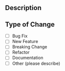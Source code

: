 <!-- Please check the contributing guide before entering PRs: https://github.com/wayfair-incubator/one-version/blob/main/CONTRIBUTING.md -->

## Description

<!-- Please provide a meaningful description of what this change will do, or is for. Bonus points for including links to related issues, other PRs, or technical references. -->

## Type of Change

- [ ] Bug Fix
- [ ] New Feature
- [ ] Breaking Change
- [ ] Refactor
- [ ] Documentation
- [ ] Other (please describe)
